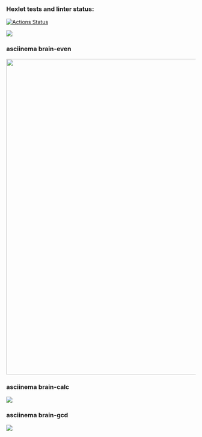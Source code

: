 ### Hexlet tests and linter status:
[![Actions Status](https://github.com/Slpncrg/python-project-49/actions/workflows/hexlet-check.yml/badge.svg)](https://github.com/Slpncrg/python-project-49/actions)

<a href="https://codeclimate.com/github/Slpncrg/python-project-49/maintainability"><img src="https://api.codeclimate.com/v1/badges/cee07e90dd21f1c2dc70/maintainability" /></a>

<h3>asciinema brain-even</h3>
<a href="https://asciinema.org/a/SG3TLvENuLEruZLdyeTJOfj7f" target="_blank"><img src="https://asciinema.org/a/SG3TLvENuLEruZLdyeTJOfj7f.svg" width="840"/></a>

<h3>asciinema brain-calc</h3>
<a href="https://asciinema.org/a/MlysQWKMgiVZ1xgN6lXNm1Uuy" target="_blank"><img src="https://asciinema.org/a/MlysQWKMgiVZ1xgN6lXNm1Uuy.svg" /></a>

<h3>asciinema brain-gcd</h3>
<a href="https://asciinema.org/a/eCU5FE2WkCEpCruxg1pd1AWER" target="_blank"><img src="https://asciinema.org/a/eCU5FE2WkCEpCruxg1pd1AWER.svg" /></a>